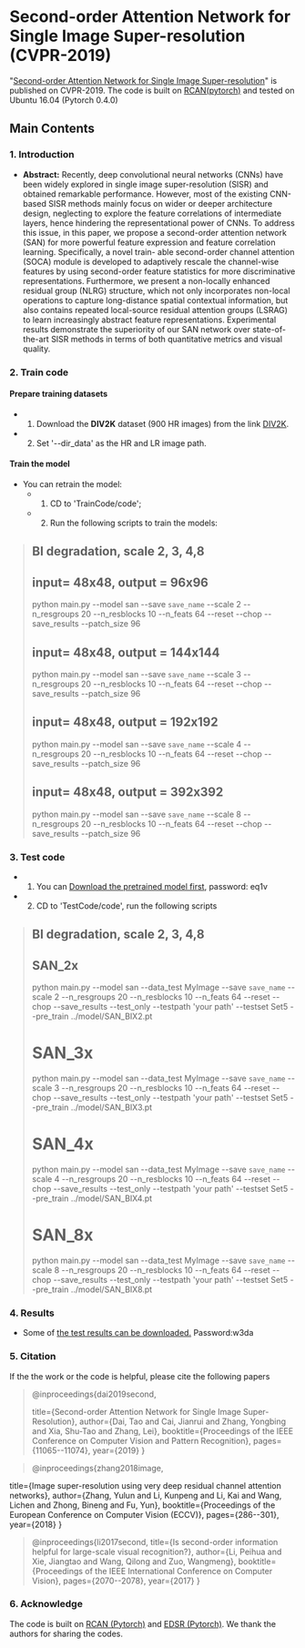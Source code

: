 # Second-order Attention Network for Single Image Super-resolution (CVPR-2019)
[]()
"[Second-order Attention Network for Single Image Super-resolution](http://openaccess.thecvf.com/content_CVPR_2019/html/Dai_Second-Order_Attention_Network_for_Single_Image_Super-Resolution_CVPR_2019_paper.html)" is published on CVPR-2019.
The code is built on [RCAN(pytorch)](https://github.com/yulunzhang/RCAN) and tested on Ubuntu 16.04 (Pytorch 0.4.0)

## Main Contents
### 1. Introduction
- **Abstract:**
Recently, deep convolutional neural networks (CNNs) have been widely explored in single image super-resolution (SISR) and obtained remarkable performance. However, most of the existing CNN-based SISR methods mainly focus on wider or deeper architecture design, neglecting to explore the feature correlations of intermediate layers, hence hindering the representational power of CNNs. To address this issue, in this paper, we propose a second-order attention network (SAN) for more powerful feature expression and feature correlation learning. Specifically, a novel train- able second-order channel attention (SOCA) module is developed to adaptively rescale the channel-wise features by using second-order feature statistics for more discriminative representations. Furthermore, we present a non-locally enhanced residual group (NLRG) structure, which not only incorporates non-local operations to capture long-distance spatial contextual information, but also contains repeated local-source residual attention groups (LSRAG) to learn increasingly abstract feature representations. Experimental results demonstrate the superiority of our SAN network over state-of-the-art SISR methods in terms of both quantitative metrics and visual quality.


### 2. Train code
#### Prepare training datasets
- 1. Download the **DIV2K** dataset (900 HR images) from the link [DIV2K](https://data.vision.ee.ethz.ch/cvl/DIV2K/).
- 2. Set '--dir_data' as the HR and LR image path.

#### Train the model
- You can retrain the model: 
  - 1. CD to 'TrainCode/code'; 
  - 2. Run the following scripts to train the models:
  

>  
> 
>  ## BI degradation, scale 2, 3, 4,8
>  ## input= 48x48, output = 96x96
>  python main.py  --model san  --save `save_name`  --scale 2 --n_resgroups 20 --n_resblocks 10 --n_feats 64 --reset --chop --save_results --patch_size 96
>  ## input= 48x48, output = 144x144
>  python main.py  --model san  --save `save_name`  --scale 3 --n_resgroups 20 --n_resblocks 10 --n_feats 64 --reset --chop --save_results --patch_size 96
>  ## input= 48x48, output = 192x192
>  python main.py  --model san  --save `save_name`  --scale 4 --n_resgroups 20 --n_resblocks 10 --n_feats 64 --reset --chop --save_results --patch_size 96
>  ## input= 48x48, output = 392x392
>  python main.py  --model san  --save `save_name`  --scale 8 --n_resgroups 20 --n_resblocks 10 --n_feats 64 --reset --chop --save_results --patch_size 96
>

### 3. Test code
-  1. You can [Download the pretrained model first](https://pan.baidu.com/s/1aTYG4Wy72MI-gCRGnJgkvQ), password: eq1v
-  2. CD to 'TestCode/code', run the following scripts

>  
>  ## BI degradation, scale 2, 3, 4,8
>  ## SAN_2x
> 
>  python main.py  --model san  --data_test MyImage  --save `save_name`  --scale 2 --n_resgroups 20 --n_resblocks 10 --n_feats 64 --reset --chop --save_results --test_only --testpath 'your path' --testset Set5  --pre_train ../model/SAN_BIX2.pt  
> 
>  # SAN_3x   
> 
>  python main.py  --model san --data_test MyImage  --save `save_name`  --scale 3 --n_resgroups 20 --n_resblocks 10 --n_feats 64 --reset --chop --save_results --test_only --testpath 'your path' --testset Set5  --pre_train ../model/SAN_BIX3.pt  
> 
>  # SAN_4x
>  python main.py  --model san --data_test MyImage  --save `save_name`  --scale 4 --n_resgroups 20 --n_resblocks 10 --n_feats 64 --reset --chop --save_results --test_only --testpath 'your path' --testset Set5  --pre_train ../model/SAN_BIX4.pt
> 
>  # SAN_8x
> 
>  python main.py  --model san --data_test MyImage  --save `save_name`  --scale 8 --n_resgroups 20 --n_resblocks 10 --n_feats 64 --reset --chop --save_results --test_only --testpath 'your path' --testset Set5  --pre_train ../model/SAN_BIX8.pt
> 
### 4. Results
- Some of [the test results can be downloaded.](https://pan.baidu.com/s/1j0ZgfbGKyYZqsSCLOb3nUg)  Password:w3da

### 5. Citation
If the the work or the code is helpful, please cite the following papers

> @inproceedings{dai2019second,
> 
> title={Second-order Attention Network for Single Image Super-Resolution},
  author={Dai, Tao and Cai, Jianrui and Zhang, Yongbing and Xia, Shu-Tao and Zhang, Lei},
  booktitle={Proceedings of the IEEE Conference on Computer Vision and Pattern Recognition},
  pages={11065--11074},
  year={2019}
}

> @inproceedings{zhang2018image,
> 
  title={Image super-resolution using very deep residual channel attention networks},
  author={Zhang, Yulun and Li, Kunpeng and Li, Kai and Wang, Lichen and Zhong, Bineng and Fu, Yun},
  booktitle={Proceedings of the European Conference on Computer Vision (ECCV)},
  pages={286--301},
  year={2018}
}

> @inproceedings{li2017second,
>  title={Is second-order information helpful for large-scale visual recognition?},
  author={Li, Peihua and Xie, Jiangtao and Wang, Qilong and Zuo, Wangmeng},
  booktitle={Proceedings of the IEEE International Conference on Computer Vision},
  pages={2070--2078},
  year={2017}
}

### 6. Acknowledge
The code is built on [RCAN (Pytorch)](https://github.com/yulunzhang/RCAN) and [EDSR (Pytorch)](https://github.com/thstkdgus35/EDSR-PyTorch). We thank the authors  for sharing the codes.